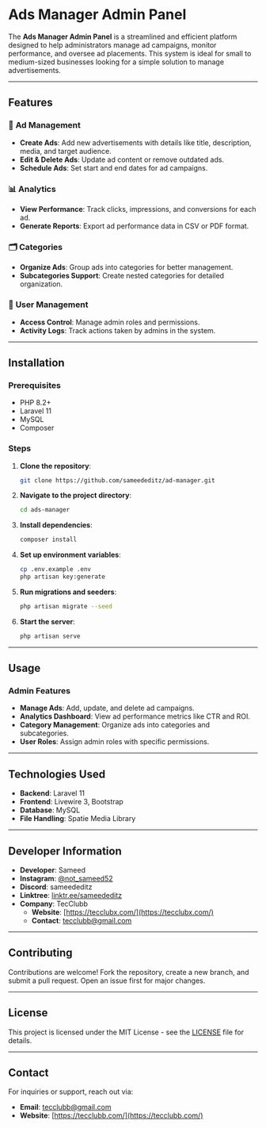 # Ads Manager Admin Panel

The **Ads Manager Admin Panel** is a streamlined and efficient platform designed to help administrators manage ad campaigns, monitor performance, and oversee ad placements. This system is ideal for small to medium-sized businesses looking for a simple solution to manage advertisements.

---

## Features

### 📢 **Ad Management**
- **Create Ads**: Add new advertisements with details like title, description, media, and target audience.
- **Edit & Delete Ads**: Update ad content or remove outdated ads.
- **Schedule Ads**: Set start and end dates for ad campaigns.

### 📊 **Analytics**
- **View Performance**: Track clicks, impressions, and conversions for each ad.
- **Generate Reports**: Export ad performance data in CSV or PDF format.

### 🗂️ **Categories**
- **Organize Ads**: Group ads into categories for better management.
- **Subcategories Support**: Create nested categories for detailed organization.

### 👥 **User Management**
- **Access Control**: Manage admin roles and permissions.
- **Activity Logs**: Track actions taken by admins in the system.

---

## Installation

### Prerequisites
- PHP 8.2+
- Laravel 11
- MySQL
- Composer

### Steps
1. **Clone the repository**:
    ```bash
    git clone https://github.com/sameededitz/ad-manager.git
    ```
2. **Navigate to the project directory**:
    ```bash
    cd ads-manager
    ```
3. **Install dependencies**:
    ```bash
    composer install
    ```
4. **Set up environment variables**:
    ```bash
    cp .env.example .env
    php artisan key:generate
    ```
5. **Run migrations and seeders**:
    ```bash
    php artisan migrate --seed
    ```
6. **Start the server**:
    ```bash
    php artisan serve
    ```

---

## Usage

### Admin Features
- **Manage Ads**: Add, update, and delete ad campaigns.
- **Analytics Dashboard**: View ad performance metrics like CTR and ROI.
- **Category Management**: Organize ads into categories and subcategories.
- **User Roles**: Assign admin roles with specific permissions.

---

## Technologies Used
- **Backend**: Laravel 11
- **Frontend**: Livewire 3, Bootstrap
- **Database**: MySQL
- **File Handling**: Spatie Media Library

---

## Developer Information
- **Developer**: Sameed
- **Instagram**: [@not_sameed52](https://www.instagram.com/not_sameed52/)
- **Discord**: sameededitz
- **Linktree**: [linktr.ee/sameededitz](https://linktr.ee/sameededitz)
- **Company**: TecClubb
  - **Website**: [https://tecclubx.com/](https://tecclubx.com/)
  - **Contact**: tecclubb@gmail.com

---

## Contributing
Contributions are welcome! Fork the repository, create a new branch, and submit a pull request. Open an issue first for major changes.

---

## License
This project is licensed under the MIT License - see the [LICENSE](LICENSE) file for details.

---

## Contact
For inquiries or support, reach out via:
- **Email**: tecclubb@gmail.com
- **Website**: [https://tecclubb.com/](https://tecclubb.com/)
